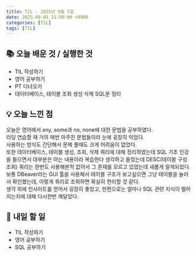 ```yaml
---
title: TIL - 2025년 9월 5일
date: 2025-09-05 21:50:00 +0900
categories: [TIL]
tags: [TIL]
---
```


## 📚 **오늘 배운 것 / 실행한 것**

- TIL 작성하기
- 영어 공부하기
- PT 다녀오기
- 데이터베이스, 테이블 조회 생성 삭제 SQL문 정리

## 💡 **오늘 느낀 점**

오늘은 영어에서 any, some과 no, none에 대한 문법을 공부하였다.<br>
리딩 연습할 때 거의 매번 마주친 문법들이라 눈에 굉장히 익었다.<br>
사용하는 방식도 간단해서 문제 풀때도 크게 어려움이 없었다.<br>
또한 데이터베이스, 테이블 생성, 조회, 삭제 쿼리에 대해 정리하였는데 SQL 기초 인강을 들으면서 대부분은 아는 내용이라 복습한다 생각하고 들었는데 DESC(테이블 구성 조회) 쿼리는 한번도 사용해본적 없어서 그 존재를 모르고 있었는데 새롭게 알게되었다.<br>
보통 DBeaver라는 GUI 툴을 사용해서 테이블 구조가 보고싶으면 그냥 테이블을 눌러서 확인했는데, 이렇게 쿼리로 조회하면 확실히 편리할 것 같다.<br>
생각 외에 인사이트를 얻어서 굉장히 좋았고, 한편으로는 얼마나 SQL 관련 지식이 떨어지는지에 대해 다시한번 깨달았다.

## 🎯 **내일 할 일**

- TIL 작성하기
- 영어 공부하기
- SQL 공부하기